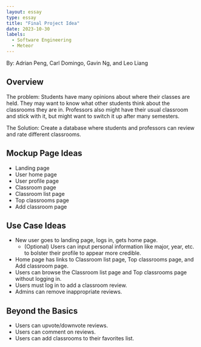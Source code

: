 ```yaml
---
layout: essay
type: essay
title: "Final Project Idea"
date: 2023-10-30
labels:
  - Software Engineering
  - Meteor
---
```

By: Adrian Peng, Carl Domingo, Gavin Ng, and Leo Liang

## Overview

The problem: Students have many opinions about where their classes are held. They may want to know what other students think about the classrooms they are in. Professors also might have their usual classroom and stick with it, but might want to switch it up after many semesters.

The Solution: Create a database where students and professors can review and rate different classrooms. 

## Mockup Page Ideas

- Landing page
- User home page
- User profile page
- Classroom page
- Classroom list page
- Top classrooms page
- Add classroom page

## Use Case Ideas

- New user goes to landing page, logs in, gets home page.
  - (Optional) Users can input personal information like major, year, etc. to bolster their profile to appear more credible.
- Home page has links to Classroom list page, Top classrooms page, and Add classroom page.
- Users can browse the Classroom list page and Top classrooms page without logging in.
- Users must log in to add a classroom review.
- Admins can remove inappropriate reviews.

## Beyond the Basics

- Users can upvote/downvote reviews.
- Users can comment on reviews.
- Users can add classrooms to their favorites list.